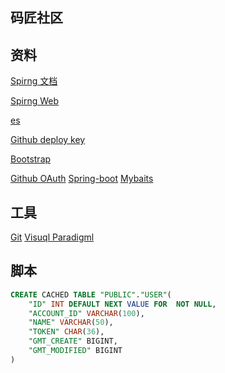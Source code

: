 ## 码匠社区


## 资料
[Spirng 文档](https://spring.io/guides)

[Spirng Web](https://spring.io/guides/gs/serving-web-content/)

[es](https://elasticsearch.cn/explore)

[Github deploy key](https://docs.github.com/en/free-pro-team@latest/github/authenticating-to-github/generating-a-new-ssh-key-and-adding-it-to-the-ssh-agent#generating-a-new-ssh-key)

[Bootstrap](https://v3.bootcss.com/)

[Github OAuth](https://developer.github.com/apps/building-oauth-apps/creating-an-oauth-app/)
[Spring-boot](https://docs.spring.io/spring-boot/docs/2.0.0.RC1/reference/htmlsingle/#boot-features)
[Mybaits](https://mybatis.org/spring-boot-starter/mybatis-spring-boot-test-autoconfigure/index.html)

## 工具
[Git](https://git-scm.com/download)
[Visuql Paradigml](https://www.visual-paradigm.com)


## 脚本
```sql
CREATE CACHED TABLE "PUBLIC"."USER"(
    "ID" INT DEFAULT NEXT VALUE FOR  NOT NULL,
    "ACCOUNT_ID" VARCHAR(100),
    "NAME" VARCHAR(50),
    "TOKEN" CHAR(36),
    "GMT_CREATE" BIGINT,
    "GMT_MODIFIED" BIGINT
)
```




